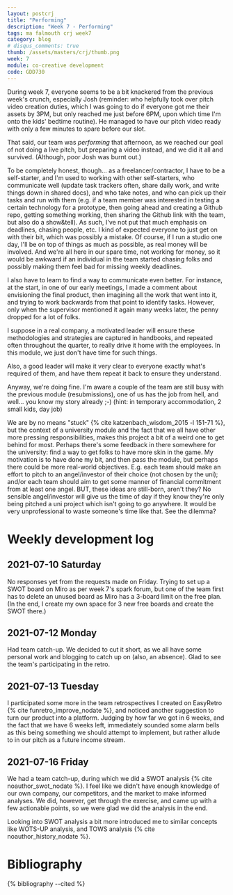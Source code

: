 ```yaml
---
layout: postcrj
title: "Performing"
description: "Week 7 - Performing"
tags: ma falmouth crj week7
category: blog
# disqus_comments: true
thumb: /assets/masters/crj/thumb.png
week: 7
module: co-creative development
code: GDD730
---
```


During week 7, everyone seems to be a bit knackered from the previous week's crunch, especially Josh (reminder: who helpfully took over pitch video creation duties, which I was going to do if everyone got me their assets by 3PM, but only reached me just before 6PM, upon which time I'm onto the kids' bedtime routine). He managed to have our pitch video ready with only a few minutes to spare before our slot.

That said, our team was *performing* that afternoon, as we reached our goal of not doing a live pitch, but preparing a video instead, and we did it all and survived. (Although, poor Josh was burnt out.)

To be completely honest, though... as a freelancer/contractor, I have to be a self-starter, and I'm used to working with other self-starters, who communicate well (update task trackers often, share daily work, and write things down in shared docs), and who take notes, and who can pick up their tasks and run with them (e.g. if a team member was interested in testing a certain technology for a prototype, then going ahead and creating a Github repo, getting something working, then sharing the Github link with the team, but also do a show&tell). As such, I've not put that much emphasis on deadlines, chasing people, etc. I kind of expected everyone to just get on with their bit, which was possibly a mistake. Of course, if I run a studio one day, I'll be on top of things as much as possible, as real money will be involved. And we're all here in our spare time, not working for money, so it would be awkward if an individual in the team started chasing folks and possibly making them feel bad for missing weekly deadlines.

I also have to learn to find a way to communicate even better. For instance, at the start, in one of our early meetings, I made a comment about envisioning the final product, then imagining all the work that went into it, and trying to work backwards from that point to identify tasks. However, only when the supervisor mentioned it again many weeks later, the penny dropped for a lot of folks.

I suppose in a real company, a motivated leader will ensure these methodologies and strategies are captured in handbooks, and repeated often throughout the quarter, to really drive it home with the employees. In this module, we just don't have time for such things.

Also, a good leader will make it very clear to everyone exactly what's required of them, and have them repeat it back to ensure they understand.

Anyway, we're doing fine. I'm aware a couple of the team are still busy with the previous module (resubmissions), one of us has the job from hell, and well... you know my story already ;-) (hint: in temporary accommodation, 2 small kids, day job)

We are by no means "stuck" {% cite katzenbach_wisdom_2015 -l 151-71 %}, but the context of a university module and the fact that we all have other more pressing responsibilities, makes this project a bit of a weird one to get behind for most. Perhaps there's some feedback in there somewhere for the university: find a way to get folks to have more skin in the game. My motivation is to have done my bit, and then pass the module, but perhaps there could be more real-world objectives. E.g. each team should make an effort to pitch to an angel/investor of their choice (not chosen by the uni); and/or each team should aim to get some manner of financial commitment from at least one angel. BUT, these ideas are still-born, aren't they? No sensible angel/investor will give us the time of day if they know they're only being pitched a uni project which isn't going to go anywhere. It would be very unprofessional to waste someone's time like that. See the dilemma? 

# Weekly development log

## 2021-07-10 Saturday

No responses yet from the requests made on Friday. Trying to set up a SWOT board on Miro as per week 7's spark forum, but one of the team first has to delete an unused board as Miro has a 3-board limit on the free plan. (In the end, I create my own space for 3 new free boards and create the SWOT there.)

## 2021-07-12 Monday

Had team catch-up. We decided to cut it short, as we all have some personal work and blogging to catch up on (also, an absence). Glad to see the team's participating in the retro.

## 2021-07-13 Tuesday

I participated some more in the team retrospectives I created on EasyRetro {% cite funretro_improve_nodate %}, and noticed another suggestion to turn our product into a platform. Judging by how far we got in 6 weeks, and the fact that we have 6 weeks left, immediately sounded some alarm bells as this being something we should attempt to implement, but rather allude to in our pitch as a future income stream.

## 2021-07-16 Friday

We had a team catch-up, during which we did a SWOT analysis {% cite noauthor_swot_nodate %}. I feel like we didn't have enough knowledge of our own company, our competitors, and the market to make informed analyses. We did, however, get through the exercise, and came up with a few actionable points, so we were glad we did the analysis in the end. 

Looking into SWOT analysis a bit more introduced me to similar concepts like WOTS-UP analysis, and TOWS analysis {% cite noauthor_history_nodate %}. 


# Bibliography

{% bibliography --cited %}


